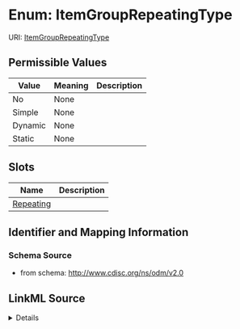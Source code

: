 # Enum: ItemGroupRepeatingType



URI: [ItemGroupRepeatingType](ItemGroupRepeatingType)

## Permissible Values

| Value | Meaning | Description |
| --- | --- | --- |
| No | None |  |
| Simple | None |  |
| Dynamic | None |  |
| Static | None |  |




## Slots

| Name | Description |
| ---  | --- |
| [Repeating](Repeating.md) |  |






## Identifier and Mapping Information







### Schema Source


* from schema: http://www.cdisc.org/ns/odm/v2.0




## LinkML Source

<details>
```yaml
name: ItemGroupRepeatingType
from_schema: http://www.cdisc.org/ns/odm/v2.0
rank: 1000
permissible_values:
  'No':
    text: 'No'
    is_a: ItemGroupRepeatingType
  Simple:
    text: Simple
    is_a: ItemGroupRepeatingType
  Dynamic:
    text: Dynamic
    is_a: ItemGroupRepeatingType
  Static:
    text: Static
    is_a: ItemGroupRepeatingType

```
</details>
